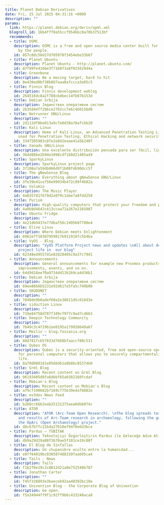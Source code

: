 ```yaml
---
title: Planet Debian Derivatives
date: Fri, 25 Jul 2025 04:31:16 +0000
description: ""
params:
  link: https://planet.debian.org/deriv/opml.xml
  blogroll_id: 16b4fff0a55ccf954bbc8a70b37513bf
  recommends:
  - title: OSMC
    description: OSMC is a free and open source media center built for the people,
      by the people.
    id: 057c0dc50d27d705978f3454ebe33b67
  - title: Planet Ubuntu
    description: Planet Ubuntu - http://planet.ubuntu.com/
    id: 07f89fe416be3f7168f3a8f015629d4a
  - title: Greenbone
    description: Be a moving target, hard to hit
    id: 0e430ed0bf38b807aaa8afccca3e05c5
  - title: Finnix Blog
    description: Finnix development weblog
    id: 264516dc8a2f788cbdbec14fb07b153d
  - title: Debian Srbija
    description: Јединствен оперативни систем
    id: 2b35d44ff2b6ce2702cc7e6c4b0156d0
  - title: Netrunner GNU/Linux
    description: ""
    id: 2d112df0be013a9cfe0d30a70afcbb20
  - title: Kali Linux
    description: Home of Kali Linux, an Advanced Penetration Testing Linux distribution
      used for Penetration Testing, Ethical Hacking and network security assessments.
    id: 3347505983c8fe2e842eaae41a5b240f
  - title: Xanadu GNU/Linux
    description: Una excelente distribución pensada para ser fácil, ligera y segura...
    id: 364d88be2b94e1098cdf1b8d21485a49
  - title: SparkyLinux
    description: SparkyLinux project page
    id: 37108a7a59db066d9f1b08f4b90dcc57
  - title: The gNewSense Blog
    description: Everything about gNewSense GNU/Linux
    id: 3fe39e41ce756e99934b472c99f4b82a
  - title: Volumio
    description: The Music Player
    id: 4a035741f679d2a979c1abe7a8fdd258
  - title: Purism
    description: High-quality computers that protect your freedom and privacy
    id: 4a0b8d4642ce13ccaa71a267e2101087
  - title: Ubuntu Fridge
    description: ""
    id: 4e21db9437e77dbaf56c2495b07780e4
  - title: Elive Linux
    description: Where Debian meets Enlightenment
    id: 6062e7f10307959817b911918fc5b4ba
  - title: VyOS - Blog
    description: "VyOS Platform Project news and updates \nAll about development and
      project life in  our blog"
    id: 62348ed9557d1e82828405c9a37c79d1
  - title: Announcements
    description: General announcements for example new Proxmox products, updates,
      improvements, events, and so on.
    id: 64d9d18ee70a9734dd13b269ca4d36b1
  - title: Debian Srbija
    description: Јединствен оперативни систем
    id: 69ee86b6b5231e92d61fe5fa5c749b08
  - title: SKUDONET
    description: ""
    id: 7048de9b0adef60a2e38011d5c018d3e
  - title: siduction Linux
    description: ""
    id: 719e84758d787f109cf977c9ad7cd663
  - title: Deepin Technology Community
    description: ""
    id: 7b49c3c4f29b1ee0195a179928649a67
  - title: Meilix – blog.fossasia.org
    description: ""
    id: 88d781fcb57833d7668bfaaccf80c531
  - title: Qubes OS
    description: Qubes is a security-oriented, free and open-source operating system
      for personal computers that allows you to securely compartmentalize your digital
      life.
    id: 8a70d088181e0566db1a8b8bc85374b0
  - title: Grml Blog
    description: Recent content on Grml Blog
    id: 96193405d8fa6dbbf65a0382160fcdaf
  - title: Mobian's Blog
    description: Recent content on Mobian's Blog
    id: af9cf190682b7169c775b39e4af8882e
  - title: ev3dev News Feed
    description: ""
    id: b268cc66b2eab25131375aea0dbb074c
  - title: ATOR
    description: "ATOR (Arc-Team Open Research). \nThe blog spreads tests, problems
      and results of Arc-Team research in archaeology, following the guidelines of
      the OpArc (Open Archaeology) project."
    id: d8c67b7fc22bda27610ef94f0e6d3bce
  - title: Pardus – TÜBİTAK
    description: Teknolojiyi Özgürleştirin Pardus ile Geleceğe Adım Atın
    id: db9a29d29a88f3b70ae5f101ce19c08f
  - title: El Blog de Sinfallas
    description: Un chupanibre oculto entre la humanidad...
    id: e0ff64019bc030587488339faa695ca4
  - title: Tails - News
    description: Tails
    id: f1b2f0e19c2c0812d21a0e752540b787
  - title: Jonathan Carter
    description: ""
    id: f45f338893e3baeceb92aa40392bc10e
  - title: Univention Blog - the Corporate Blog of Univention
    description: be open.
    id: f5a34944ff9f1c92ff9b6c433248aca8
---
```

